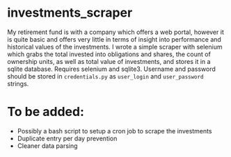 # investments_scraper

My retirement fund is with a company which offers a web portal, however it is quite basic and offers very little in terms of insight into performance and historical values of the investments.
I wrote a simple scraper with selenium which grabs the total invested into obligations and shares, the count of ownership units, as well as total value of investments, and stores it in a sqlite database. 
Requires selenium and sqlite3. Username and password should be stored in `credentials.py` as `user_login` and `user_password` strings.

# To be added:

* Possibly a bash script to setup a cron job to scrape the investments
* Duplicate entry per day prevention
* Cleaner data parsing
